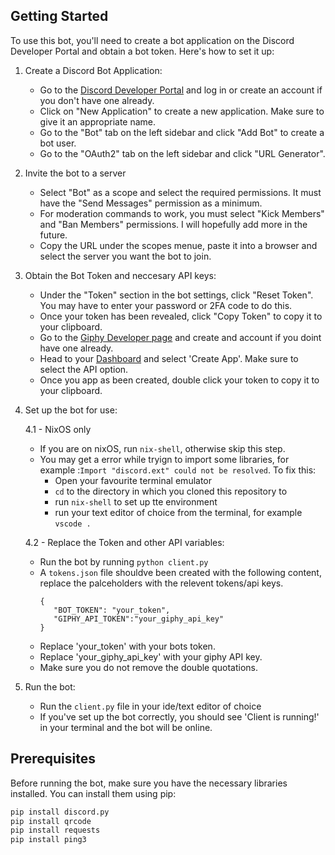 ## Getting Started

To use this bot, you'll need to create a bot application on the Discord Developer Portal and obtain a bot token. Here's how to set it up:

1. Create a Discord Bot Application:

   - Go to the [Discord Developer Portal](https://discord.com/developers/applications) and log in or create an account if you don't have one already.
   - Click on "New Application" to create a new application. Make sure to give it an appropriate name.
   - Go to the "Bot" tab on the left sidebar and click "Add Bot" to create a bot user.
   - Go to the "OAuth2" tab on the left sidebar and click "URL Generator".

2. Invite the bot to a server

   - Select "Bot" as a scope and select the required permissions. It must have the "Send Messages" permission as a minimum.
   - For moderation commands to work, you must select "Kick Members" and "Ban Members" permissions. I will hopefully add more in the future.
   - Copy the URL under the scopes menue, paste it into a browser and select the server you want the bot to join.

3. Obtain the Bot Token and neccesary API keys:

   - Under the "Token" section in the bot settings, click "Reset Token". You may have to enter your password or 2FA code to do this.
   - Once your token has been revealed, click "Copy Token" to copy it to your clipboard.
   - Go to the [Giphy Developer page](https://developers.giphy.com/) and create and account if you doint have one already.
   - Head to your [Dashboard](https://developers.giphy.com/dashboard/) and select 'Create App'. Make sure to select the API option.
   - Once you app as been created, double click your token to copy it to your clipboard.

4. Set up the bot for use:

   4.1 - NixOS only
      - If you are on nixOS, run `nix-shell`, otherwise skip this step.
      - You may get a error while tryign to import some libraries, for example :`Import "discord.ext" could not be resolved`. To fix this:
         - Open your favourite terminal emulator
         - `cd` to the directory in which you cloned this repository to
         - run `nix-shell` to set up tte environment
         - run your text editor of choice from the terminal, for example `vscode .`

   4.2 - Replace the Token and other API variables:
      - Run the bot by running `python client.py`
      - A `tokens.json` file shouldve been created with the following content, replace the palceholders with the relevent tokens/api keys.
         ```
         {
            "BOT_TOKEN": "your_token",
            "GIPHY_API_TOKEN":"your_giphy_api_key"
         }
         ```
   - Replace 'your_token' with your bots token.
   - Replace 'your_giphy_api_key' with your giphy API key.
   - Make sure you do not remove the double quotations.

5. Run the bot:
   - Run the `client.py` file in your ide/text editor of choice
   - If you've set up the bot correctly, you should see 'Client is running!' in your terminal and the bot will be online.

## Prerequisites

Before running the bot, make sure you have the necessary libraries installed. You can install them using pip:

```bash
pip install discord.py
pip install qrcode
pip install requests
pip install ping3
```
